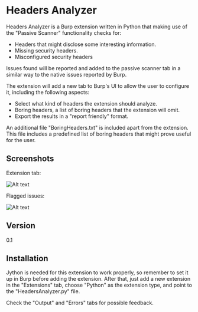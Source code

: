 Headers Analyzer
================

Headers Analyzer is a Burp extension written in Python that making use of the "Passive Scanner" functionality checks for:

  - Headers that might disclose some interesting information. 
  - Missing security headers.
  - Misconfigured security headers

Issues found will be reported and added to the passive scanner tab in a similar way to the native issues reported by Burp.

The extension will add a new tab to Burp's UI to allow the user to configure it, including the following aspects:

  - Select what kind of headers the extension should analyze.
  - Boring headers, a list of boring headers that the extension will omit.
  - Export the results in a "report friendly" format.

An additional file "BoringHeaders.txt" is included apart from the extension. This file includes a predefined list of boring headers that might prove useful for the user. 

Screenshots
-----------
Extension tab:

![Alt text](/Screenshots/1.jpg?raw=true "Extension Tab")

Flagged issues:

![Alt text](/Screenshots/2.jpg?raw=true "Flagged Issues")


Version
-------

0.1


Installation
--------------

Jython is needed for this extension to work properly, so remember to set it up in Burp before adding the extension.
After that, just add a new extension in the "Extensions" tab, choose "Python" as the extension type, and point to the "HeadersAnalyzer.py" file.

Check the "Output" and "Errors" tabs for possible feedback.
